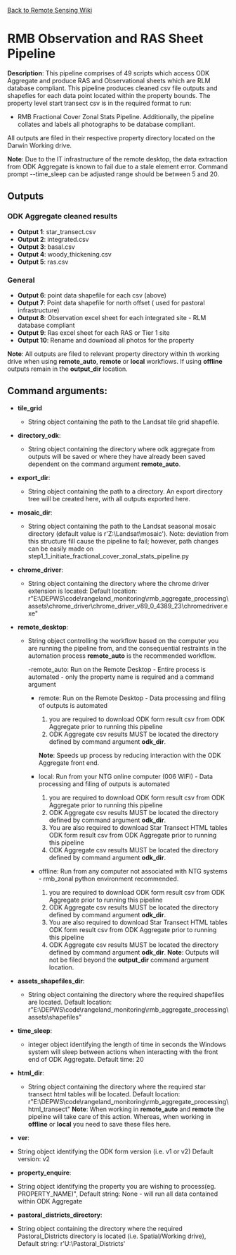 
[Back to Remote Sensing Wiki]()
# RMB Observation and RAS Sheet Pipeline

**Description**: This pipeline comprises of 49 scripts which access ODK Aggregate and produce RAS and Observational sheets
which are RLM database compliant. This pipeline produces cleaned csv file outputs and shapefies for each data point
located within the property bounds. The property level start transect csv is in the required format to run:
 - RMB Fractional Cover Zonal Stats Pipeline.
 Additionally, the pipeline collates and labels all photographs to be database compliant.
 
All outputs are filed in their respective property directory located on the Darwin Working drive.

**Note**: Due to the IT infrastructure of the remote desktop, the data extraction from ODK Aggregate is known to fail due to 
a stale element error. Command prompt --time_sleep can be adjusted range should be between 5 and 20.

## Outputs
### ODK Aggregate cleaned results
- **Output 1**: star_transect.csv
- **Output 2**: integrated.csv
- **Output 3**: basal.csv
- **Output 4**: woody_thickening.csv
- **Output 5**: ras.csv

### General
- **Output 6**: point data shapefile for each csv (above)
- **Output 7**: Point data shapefile for north offset ( used for pastoral infrastructure)
- **Output 8**: Observation excel sheet for each integrated site - RLM database compliant
- **Output 9**: Ras excel sheet for each RAS or Tier 1 site
- **Output 10**: Rename and download all photos for the property

**Note**: All outputs are filed to relevant property directory within th working drive when using **remote_auto**, 
**remote** or **local** workflows. If using **offline** outputs remain in the **output_dir** location.


Command arguments:
------------------

 - **tile_grid**
    - String object containing the path to the Landsat tile grid shapefile.


 - **directory_odk**:
    - String object containing the directory where odk aggregate from outputs will be saved or where they have 
      already been saved dependent on the command argument **remote_auto**.
      

 - **export_dir**:
    - String object containing the path to a directory. An export directory tree will be created here, with all outputs 
exported here.
      

 - **mosaic_dir**:
    - String object containing the path to the Landsat seasonal mosaic directory (default value is r'Z:\Landsat\mosaic').
   Note: deviation from this structure fill cause the pipeline to fail; however, path changes can be easily made on 
   step1_1_initiate_fractional_cover_zonal_stats_pipeline.py
      

- **chrome_driver**:
  - String object containing the directory where the chrome driver extension is located:
    Default location: r"E:\\DEPWS\\code\\rangeland_monitoring\\rmb_aggregate_processing\\assets\\chrome_driver\\chrome_driver_v89_0_4389_23\\chromedriver.exe"


 - **remote_desktop**:
   - String object controlling the workflow based on the computer you are running the pipeline from, and the 
     consequential restraints in the automation process __remote_auto__ is the recommended workflow.
     

        -remote_auto: Run on the Remote Desktop - Entire process is automated - only the property name is required and a command argument
       

        - remote: Run on the Remote Desktop - Data processing and filing of outputs is automated
          1. you are required to download ODK form result csv from ODK Aggregate prior to running this pipeline
          2. ODK Aggregate csv results MUST be located the directory defined by command argument **odk_dir**. 
          
            **Note**: Speeds up process by reducing interaction with the ODK Aggregate front end.
        

        - local: Run from your NTG online computer (006 WIFI) - Data processing and filing of outputs is automated
          1. you are required to download ODK form result csv from ODK Aggregate prior to running this pipeline
          2. ODK Aggregate csv results MUST be located the directory defined by command argument **odk_dir**. 
          3. You are also required to download Star Transect HTML tables ODK form result csv from ODK Aggregate prior to running this pipeline
          2. ODK Aggregate csv results MUST be located the directory defined by command argument **odk_dir**. 


        - offline: Run from any computer not associated with NTG systems - rmb_zonal python environment recommended.
          1. you are required to download ODK form result csv from ODK Aggregate prior to running this pipeline
          2. ODK Aggregate csv results MUST be located the directory defined by command argument **odk_dir**. 
          3. You are also required to download Star Transect HTML tables ODK form result csv from ODK Aggregate prior to running this pipeline
          2. ODK Aggregate csv results MUST be located the directory defined by command argument **odk_dir**. 
    **Note**: Outputs will not be filed beyond the **output_dir** command argument location.


- **assets_shapefiles_dir**:
  - String object containing the directory where the required shapefiles are located.
    Default location: r"E:\\DEPWS\\code\\rangeland_monitoring\\rmb_aggregate_processing\\assets\\shapefiles"


- **time_sleep**:
  - integer object identifying the length of time in seconds the Windows system will sleep between actions when 
    interacting with the front end of ODK Aggregate.
     Default time: 20


- **html_dir**:
  - String object containing the directory where the required star transect html tables will be located.
    Default location: r"E:\\DEPWS\code\\rangeland_monitoring\\rmb_aggregate_processing\\html_transect"
    **Note**: When working in **remote_auto** and **remote** the pipeline will take care of this action. 
    Whereas, when working in **offline** or **local** you need to save these files here.

 - **ver**:
  - String object identifying the ODK form version (i.e. v1 or v2)
     Default version: v2
    
 - **property_enquire**:
  - String object identifying the property you are wishing to process(eg. PROPERTY_NAME)", 
    Default string: None - will run all data contained within ODK Aggregate


 - **pastoral_districts_directory**:
  - String object containing the directory where the required Pastoral_Districts directory is located 
    (i.e. Spatial/Working drive), 
    Default string: r'U:\\Pastoral_Districts'

